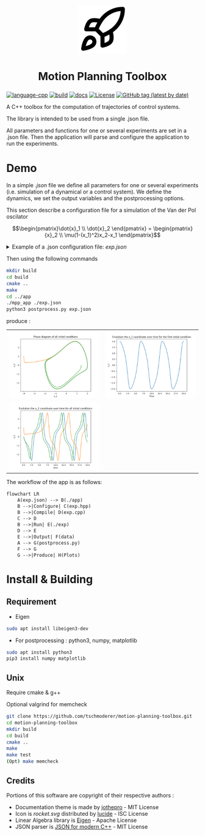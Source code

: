 <div id="motion-planning-toolbox-logo" align="center">
    <br />
    <img src="https://raw.githubusercontent.com/tschmoderer/motion-planning-toolbox/main/docs/img/icons/128x128/rocket.png" alt="Motion Planning ToolBox Logo" width="128" id="motion-planning-toolbox-logo-img"/>
    <h1>Motion Planning Toolbox</h1>
    <h3></h3>
</div>

[![language-cpp](https://img.shields.io/badge/language-C%2B%2B-blue)](https://github.com/tschmoderer/motion-planning-toolbox/search?l=c%2B%2B&type=code)  [![build](https://github.com/tschmoderer/motion-planning-toolbox/actions/workflows/cmake.yml/badge.svg?branch=main)](https://github.com/tschmoderer/motion-planning-toolbox/actions/workflows/cmake.yml) [![docs](https://github.com/tschmoderer/motion-planning-toolbox/actions/workflows/doxygen.yml/badge.svg?branch=main)](https://tschmoderer.github.io/motion-planning-toolbox/html/index.html) [![License](https://img.shields.io/badge/License-GPL%20v3-blue.svg)](https://github.com/tschmoderer/motion-planning-toolbox/blob/master/LICENSE) [![GitHub tag (latest by date)](https://img.shields.io/github/v/tag/tschmoderer/motion-planning-toolbox?label=Version)](https://github.com/tschmoderer/motion-planning-toolbox/releases)

A C++ toolbox for the computation of trajectories of control systems.

The library is intended to be used from a single .json file. 

All parameters and functions for one or several experiments are set in a .json file. Then the application will parse and configure the application to run the experiments. 

# Demo

In a simple *.json* file we define all parameters for one or several experiments (i.e. simulation of a dynamical or a control system). We define the dynamics, we set the output variables and the postprocessing options.

This section describe a configuration file for a simulation of the Van der Pol oscilator

```math
\begin{pmatrix}\dot{x}_1 \\ \dot{x}_2 \end{pmatrix} = \begin{pmatrix}{x}_2 \\ \mu(1-(x_1)^2)x_2-x_1 \end{pmatrix}
```

<details><summary>Example of a .json configuration file: <i>exp.json</i> </summary>
<p>
    
```json
{
    "experiences": [
        {
            "type": "dynamical",
            "name": "vanderpol",
            "run": true,
            
            "general": {    
                "state_dim": 2,
                "start_time": 0,
                "end_time": 20,
                "x0": [
                    [2, 0], 
                    [-4, 1],
                    ["sqrt(2)", "1/2"]
                ]
            },
            
            "dynamics": {
                "parameters": {
                    "mymu": 1
                },

                "f": [
                    "dxdt(0) = x(1);",
                    "dxdt(1) = mymu*(1-x(0)*x(0))*x(1)-x(0);"
                ],

                "dfdx": [
                    "dxdt_dx(0,0) = 0;" ,
                    "dxdt_dx(0,1) = 1;",
                    "dxdt_dx(1,0) = -mymu*x(1)*x(0)/2.-1;",
                    "dxdt_dx(1,1) = mymu*(1-x(0)*x(0));"
                ]
            },

            "discretisation": {
                "trajectory": 513
            },

            "methods": { 
                "ode_int": "RK4"
            },
            
            "output": {
                "cli": false,
                "file": {
                    "yn": true,
                    "dir": "./results/",
                    "filename": "trajectory.dat"
                }
            }, 

            "postprocess": {
                "plots": [
                    {
                        "data": {
                            "x": 0,
                            "y": 1,
                            "nb": 1
                        },
                        "type": "line", 
                        "title": "Evolution the x_1 coordinate over time for the first initial condition",
                        "xlabel": "Time",
                        "ylabel": "x_1",
                        "output": {
                            "gui": false, 
                            "file": {
                                "yn": true, 
                                "dir": "./results/", 
                                "filename": "x1_coordinate.png"
                            }
                        }

                    }, 

                    {
                        "data": {
                            "x": 1,
                            "y": 2,
                            "nb": 0
                        },
                        "type": "line",
                        "title": "Phase diagram of all initial conditions",
                        "xlabel": "x_1",
                        "ylabel": "x_2",
                        
                        "output": {
                            "gui": true,
                            "file": {
                                "yn": true, 
                                "dir": "./results/", 
                                "filename": "phase.png"
                            }
                        }
                    },

                    {
                        "data": {
                            "x": 0,
                            "y": 2,
                            "nb": 0
                        },
                        "type": "line",
                        "title": "Evolution the x_2 coordinate over time for all initial conditions",
                        "xlabel": "time",
                        "ylabel": "x_2",
                        
                        "output": {
                            "gui": true,
                            "file": {
                                "yn": true, 
                                "dir": "./results/", 
                                "filename": "x2_coordinate_all.png"
                            }
                        }
                    }
                ]
            }
        }
    ]
}
```
    
</p>
</details>

Then using the following commands

```bash
mkdir build
cd build
cmake ..
make 
cd ../app
./mpp_app ./exp.json 
python3 postprocess.py exp.json
```

produce :

<table>
  <tr>
    <td> <img src="https://github.com/tschmoderer/motion-planning-toolbox/blob/b787af63644cbee5f076f1db201586720262889f/.github/img/vanderpol/phase.png"  alt="phase.png" ></td>
    <td><img src="https://github.com/tschmoderer/motion-planning-toolbox/blob/b787af63644cbee5f076f1db201586720262889f/.github/img/vanderpol/x1_coordinate.png" alt="x1_coordinate.png"></td>
   </tr> 
    <tr>
    </tr>
   <tr>
      <td><img src="https://github.com/tschmoderer/motion-planning-toolbox/blob/b787af63644cbee5f076f1db201586720262889f/.github/img/vanderpol/x2_coordinate_all.png" alt="x2_coordinate_all.png"></td>
  </tr>
</table>

The workflow of the app is as follows:

```mermaid
flowchart LR
    A(exp.json) --> B(./app)
    B -->|Configure| C(exp.hpp)
    B -->|Compile| D(exp.cpp)
    C --> D 
    B -->|Run| E(./exp)
    D --> E
    E -->|Output| F(data)
    A --> G(postprocess.py)
    F --> G
    G -->|Produce| H(Plots)
```




# Install & Building

## Requirement 
* Eigen 

```bash
sudo apt install libeigen3-dev
```

* For postprocessing : python3, numpy, matplotlib

```bash
sudo apt install python3
pip3 install numpy matplotlib
```


## Unix 

Require cmake & g++

Optional valgrind for memcheck

```bash
git clone https://github.com/tschmoderer/motion-planning-toolbox.git 
cd motion-planning-toolbox
mkdir build
cd build
cmake ..
make
make test
(Opt) make memcheck
```

## Credits

Portions of this software are copyright of their respective authors :

- Documentation theme is made by [jothepro](https://github.com/jothepro/doxygen-awesome-css) - MIT License
- Icon is *rocket.svg* distributed by [lucide](https://github.com/lucide-icons/lucide) - ISC License
- Linear Algebra library is [Eigen](https://eigen.tuxfamily.org/) - Apache License
- JSON parser is [JSON for modern C++](https://github.com/nlohmann/json) - MIT License
